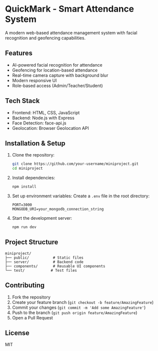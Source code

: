 # QuickMark - Smart Attendance System

A modern web-based attendance management system with facial recognition and geofencing capabilities.

## Features

- AI-powered facial recognition for attendance
- Geofencing for location-based attendance
- Real-time camera capture with background blur
- Modern responsive UI
- Role-based access (Admin/Teacher/Student)

## Tech Stack

- Frontend: HTML, CSS, JavaScript
- Backend: Node.js with Express
- Face Detection: face-api.js
- Geolocation: Browser Geolocation API

## Installation & Setup

1. Clone the repository:
    ```bash
    git clone https://github.com/your-username/miniproject.git
    cd miniproject
    ```

2. Install dependencies:
    ```bash
    npm install
    ```

3. Set up environment variables:
    Create a `.env` file in the root directory:
    ```env
    PORT=3000
    MONGODB_URI=your_mongodb_connection_string
    ```

4. Start the development server:
    ```bash
    npm run dev
    ```

## Project Structure

```
miniproject/
├── public/           # Static files
├── server/           # Backend code
├── components/       # Reusable UI components
└── test/            # Test files
```

## Contributing

1. Fork the repository
2. Create your feature branch (`git checkout -b feature/AmazingFeature`)
3. Commit your changes (`git commit -m 'Add some AmazingFeature'`)
4. Push to the branch (`git push origin feature/AmazingFeature`)
5. Open a Pull Request

## License

MIT